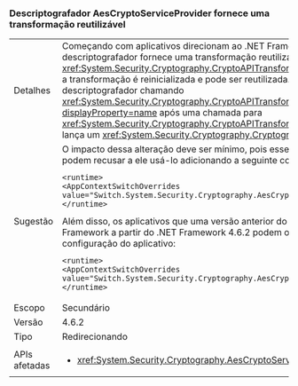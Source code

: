 ### <a name="aescryptoserviceprovider-decryptor-provides-a-reusable-transform"></a>Descriptografador AesCryptoServiceProvider fornece uma transformação reutilizável

|   |   |
|---|---|
|Detalhes|Começando com aplicativos direcionam ao .NET Framework 4.6.2, o <xref:System.Security.Cryptography.AesCryptoServiceProvider> descriptografador fornece uma transformação reutilizável. Após uma chamada para <xref:System.Security.Cryptography.CryptoAPITransform.TransformFinalBlock(System.Byte[],System.Int32,System.Int32)?displayProperty=name>, a transformação é reinicializada e pode ser reutilizada. Para aplicativos que usam versões anteriores do .NET Framework, tentar reutilizar o descriptografador chamando <xref:System.Security.Cryptography.CryptoAPITransform.TransformBlock(System.Byte[],System.Int32,System.Int32,System.Byte[],System.Int32)?displayProperty=name> após uma chamada para <xref:System.Security.Cryptography.CryptoAPITransform.TransformFinalBlock(System.Byte[],System.Int32,System.Int32)?displayProperty=name> lança um <xref:System.Security.Cryptography.CryptographicException> ou produz os dados corrompidos.|
|Sugestão|O impacto dessa alteração deve ser mínimo, pois esse é o comportamento esperado. Aplicativos que dependem do comportamento anterior podem recusar a ele usá-lo adicionando a seguinte configuração para o <code>&lt;runtime&gt;</code> seção do arquivo de configuração do aplicativo:<pre><code class="language-xml">&lt;runtime&gt;&#13;&#10;&lt;AppContextSwitchOverrides value=&quot;Switch.System.Security.Cryptography.AesCryptoServiceProvider.DontCorrectlyResetDecryptor=true&quot;/&gt;&#13;&#10;&lt;/runtime&gt;&#13;&#10;</code></pre>Além disso, os aplicativos que uma versão anterior do .NET Framework de destino, mas que estão em execução em uma versão do .NET Framework a partir do .NET Framework 4.6.2 podem optar por ele, adicionando a seguinte configuração para o <code>&lt;runtime&gt;</code> seção o arquivo de configuração do aplicativo:<pre><code class="language-xml">&lt;runtime&gt;&#13;&#10;&lt;AppContextSwitchOverrides value=&quot;Switch.System.Security.Cryptography.AesCryptoServiceProvider.DontCorrectlyResetDecryptor=false&quot;/&gt;&#13;&#10;&lt;/runtime&gt;&#13;&#10;</code></pre>|
|Escopo|Secundário|
|Versão|4.6.2|
|Tipo|Redirecionando|
|APIs afetadas|<ul><li><xref:System.Security.Cryptography.AesCryptoServiceProvider.CreateDecryptor?displayProperty=nameWithType></li></ul>|


